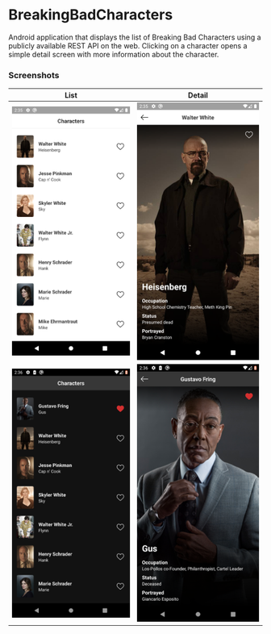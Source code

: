 # BreakingBadCharacters

Android application that displays the list of Breaking Bad Characters using a publicly available REST API on the web. Clicking on a character opens a simple detail screen with more information about the character.

### Screenshots
List | Detail
--- | ---
<img src="screenshots/screenshot-list.png"/> | <img src="screenshots/screenshot-detail.png"/>
<img src="screenshots/screenshot-list-dark.png"/> | <img src="screenshots/screenshot-detail-dark.png"/>
